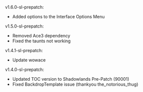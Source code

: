 v1.6.0-sl-prepatch:
- Added options to the Interface Options Menu

v1.5.0-sl-prepatch:
- Removed Ace3 dependency
- Fixed the taunts not working

v1.4.1-sl-prepatch:
- Update wowace

v1.4.0-sl-prepatch:
- Updated TOC version to Shadowlands Pre-Patch (90001)
- Fixed BackdropTemplate issue (thankyou the_notorious_thug)
